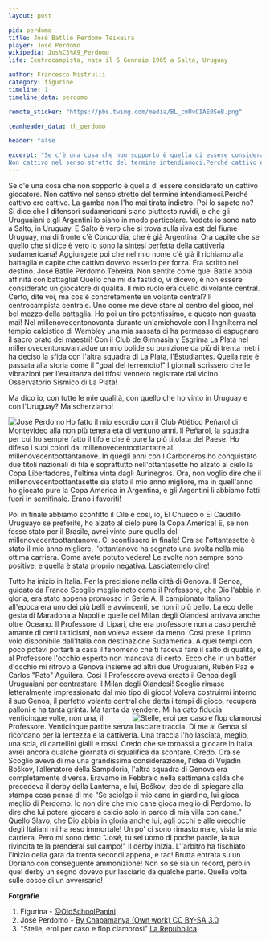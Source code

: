 ```yaml
---
layout: post

pid: perdomo
title: José Batlle Perdomo Teixeira
player: José Perdomo
wikipedia: Jos%C3%A9_Perdomo
life: Centrocampista, nato il 5 Gennaio 1965 a Salto, Uruguay

author: Francesco Mistrulli
category: figurine
timeline: 1
timeline_data: perdomo

remote_sticker: "https://pbs.twimg.com/media/BL_cmUvCIAE0SeB.png"

teamheader_data: th_perdomo

header: false

excerpt: "Se c'è una cosa che non sopporto è quella di essere considerato un cattivo giocatore. 
Non cattivo nel senso stretto del termine intendiamoci.Perché cattivo ero cattivo. La gamba non l'ho mai tirata indietro."
---
```

Se c'è una cosa che non sopporto è quella di essere considerato un cattivo giocatore. 
Non cattivo nel senso stretto del termine intendiamoci.Perché cattivo ero cattivo. La gamba non l'ho mai tirata indietro. Poi lo sapete no? Si dice che I difensori sudamericani siano piuttosto ruvidi, e che gli Uruguaiani e gli Argentini lo siano in modo particolare. Vedete io sono nato a Salto, in Uruguay.
E Salto è vero che si trova sulla riva est del fiume Uruguay, ma di fronte c'è Concordia, che è già Argentina. Ora capite che se quello che si dice è vero io sono la sintesi perfetta della cattiveria sudamericana! Aggiungete poi che nel mio nome c'è già il richiamo alla battaglia e capite che cattivo dovevo esserlo per forza. Era scritto nel destino. José Batlle Perdomo Teixeira. Non sentite come quel Batlle abbia affinità con battaglia!
Quello che mi da fastidio, vi dicevo, è non essere considerato un giocatore di qualità. Il mio ruolo era quello di volante central. Certo, dite voi, ma cos'è concretamente un volante central? Il centrocampista centrale. Uno come me deve stare al centro del gioco, nel bel mezzo della battaglia. Ho poi un tiro potentissimo, e questo non guasta mai! Nel millenovecentonovanta durante un'amichevole con l'Inghilterra nel tempio calcistico di Wembley una mia sassata ci ha permesso di espugnare il sacro prato dei maestri! Con il Club de Gimnasia y Esgrima La Plata nel millenovecentonovantadue un mio bolide su punizione da più di trenta metri ha deciso la sfida con l'altra squadra di La Plata, l'Estudiantes. Quella rete è passata alla storia come il "goal del terremoto!" I giornali scrissero che le vibrazioni per l'esultanza dei tifosi vennero registrate dal vicino Osservatorio Sismico di La Plata! 

Ma dico io, con tutte le mie qualità, con quello che ho vinto in Uruguay e con  l'Uruguay? Ma scherziamo! 


<img class="responsive-img border margin-1em w40" src="http://upload.wikimedia.org/wikipedia/commons/a/a7/Jos%C3%A9_Perdomo.jpg" alt="José Perdomo" align="left">Ho fatto il mio esordio con il Club Atlético Peñarol di Montevideo alla non più tenera età di ventuno anni. Il Peñarol, la squadra per cui ho sempre fatto il tifo e che è pure la più titolata del Paese. Ho difeso i suoi colori dal millenovecentoottantatre al millenovecentoottantanove. In quegli anni con I Carboneros ho conquistato due titoli nazionali di fila e soprattutto nell'ottantasette ho alzato al cielo la Copa Libertadores, l'ultima vinta dagli Aurinegros. Ora, non voglio dire che il millenovecentoottantasette sia stato il mio anno migliore, ma in quell'anno ho giocato pure la Copa America in Argentina, e gli Argentini li abbiamo fatti fuori in semifinale. Erano i favoriti!   

Poi in finale abbiamo sconfitto il Cile e così, io, El Chueco o El Caudillo Uruguayo se preferite, ho alzato al cielo pure la Copa America! E, se non fosse stato per il Brasile, avrei vinto pure quella del millenovecentoottantanove. Ci sconfissero in finale!
Ora se l'ottantasette è stato il mio anno migliore, l'ottantanove ha segnato una svolta nella mia ottima carriera. Come avete potuto vedere! Le svolte non sempre sono positive, e quella è stata proprio negativa. Lasciatemelo dire!

Tutto ha inizio in Italia. Per la precisione nella città di Genova. 
Il Genoa, guidato da Franco Scoglio meglio noto come il Professore, che Dio l'abbia in gloria, era stato appena promosso in Serie A. Il campionato Italiano all'epoca era uno dei più belli e avvincenti, se non il più bello. La eco delle gesta di Maradona a Napoli e quelle del Milan degli Olandesi arrivava anche oltre Oceano. Il Professore di Lipari, che era professore non a caso perché amante di certi tatticismi, non voleva essere da meno. Così prese il primo volo disponibile dall'Italia con destinazione Sudamerica. A quei tempi con poco potevi portarti a casa il fenomeno che ti faceva fare il salto di qualità, e al Professore l'occhio esperto non mancava di certo. Ecco che in un batter d'occhio mi ritrovo a Genova insieme ad altri due Uruguaiani, Rubén Paz e Carlos "Pato" Aguilera. 
Così il Professore aveva creato il Genoa degli Uruguaiani per contrastare il Milan degli Olandesi! 
Scoglio rimase letteralmente impressionato dal mio tipo di gioco! Voleva costruirmi intorno il suo Genoa, il perfetto volante central che detta i tempi di gioco, recupera palloni e ha tanta grinta. Ma tanta da vendere.
<img class="responsive-img border margin-1em w40" src="http://genova.repubblica.it/images/2010/12/14/171310698-eae3d809-1bb5-4a18-81d8-bfada394cba9.jpg" alt="Stelle, eroi per caso e flop clamorosi" title="Stelle, eroi per caso e flop clamorosi" align="right">
Mi ha dato fiducia venticinque volte, non una, il Professore. Venticinque partite senza lasciare traccia. Di me al Genoa si ricordano per la lentezza e la cattiveria. Una traccia l'ho lasciata, meglio, una scia, di cartellini gialli e rossi. Credo che se tornassi a giocare in Italia avrei ancora qualche giornata di squalifica da scontare. Credo.
Ora se Scoglio aveva di me una grandissima considerazione, l'idea di Vujadin Boškov, l’allenatore della Sampdoria, l'altra squadra di Genova era completamente diversa. Eravamo in Febbraio nella settimana calda che precedeva il derby della Lanterna, e lui, Boškov, decide di spiegare alla stampa cosa pensa di me “Se sciolgo il mio cane in giardino, lui gioca meglio di Perdomo. Io non dire che mio cane gioca meglio di Perdomo. Io dire che lui potere giocare a calcio solo in parco di mia villa con cane.” 
Quello Slavo, che Dio abbia in gloria anche lui, agli occhi e alle orecchie degli Italiani mi ha reso immortale!
Un po' ci sono rimasto male, vista la mia carriera. Però mi sono detto "José, tu sei uomo di poche parole, la tua rivincita te la prenderai sul campo!" 
Il derby inizia. L''arbitro ha fischiato l'inizio della gara da trenta secondi appena, e tac! Brutta entrata su un Doriano con conseguente ammonizione! 
Non so se sia un record, però in quel derby un segno dovevo pur lasciarlo da qualche parte. Quella volta sulle cosce di un avversario!

<div class="post-disclaimer">
<b>Fotgrafie</b><br/>
<ol>
	<li>Figurina - <a href="https://twitter.com/oldschoolpanini/status/342234647658373120" target="_blank">@OldSchoolPanini</a></li>
	<li>José Perdomo - <a title="By Chapamanya (Own work) [CC BY-SA 3.0 (http://creativecommons.org/licenses/by-sa/3.0)], via Wikimedia Commons" href="http://commons.wikimedia.org/wiki/File%3AJos%C3%A9_Perdomo.jpg" target="_blank">By Chapamanya (Own work) CC BY-SA 3.0</a></li>
	<li>"Stelle, eroi per caso e flop clamorosi" <a href="http://genova.repubblica.it/sport/2010/12/14/foto/stelle_e_eroi_per_un_giorno-10197735/8/" target="_blank">La Repubblica</a></li>
	</li>
</ol>
</div>

<script>
    var th_perdomo={
        colors:["#DA2A36","#00295B"],
        sentence:"“...se sciolgo il mio cane in giardino, lui gioca meglio di Perdomo...”<br/><i>Vujadin Boškov</i>"
    }

    var perdomo=[
                    {
                        type:"birth",
                        category:"event",
                        timestamps:[new Date(1965,1-1,5)],
                        text:{
                            body:"Il 15 Gennaio 1965, nasce a Salto, Uruguay, José Batlle Perdomo Teixeira.",
                            link:null
                        }
                    },
                    {
                        type:"club",
                        category:"range",
                        timestamps:[1983,1989],
                        team:"Peñarol",
                        text:{
                            body:"Dal 1983 al 1989 gioca in Uruguay nel Peñarol.",
                            link:null
                        }
                    },
                    {
                        type:"club",
                        category:"range",
                        timestamps:[1974,1976],
                        team:"Genoa",
                        text:{
                            body:"Nel 1989 si trasferisce in Italia, nel Genoa alla corte di Franco Scoglio. Gioca 25 partite, senza segnare...",
                            link:null
                        }
                    },
                    {
                        type:"club",
                        category:"range",
                        timestamps:[1990,1990],
                        team:"Coventry City",
                        text:{
                            body:"Dal 1976 al 1984 gioca nel Benfica. Colleziona 193 apparizioni e 32 reti.",
                            link:null
                        }
                    },
                    {
                        type:"club",
                        category:"range",
                        timestamps:[1990,1991],
                        team:"Real Betis",
                        text:{
                            body:"Nel 1990, dopo una breve apparizione nel Coventry (4 partite), si trasferisce in Spagna per giocare nel Real Betis. Dove gioca 6 partite e segna una rete.",
                            link:null
                        }
                    },
                    {
                        type:"club",
                        category:"range",
                        timestamps:[1991,1992],
                        team:"Gimnasia",
                        text:{
                            body:"Dalla Spagna vola direttamente in Argentina per giocare nel Gimnasia y Esgrima La Plata.",
                            link:null
                        }
                    },
                    {
                        type:"club",
                        category:"range",
                        timestamps:[1993,1994],
                        team:"Peñarol",
                        text:{
                            body:"Nel 1990 gioca una stagione per il Belenenses, collezionando 13 presenze.",
                            link:null
                        }
                    },
                    {
                        type:"club",
                        category:"range",
                        timestamps:[1991,1992],
                        team:"Estrela Amadora",
                        text:{
                            body:"Nel 1991 gioca per l'Estela Amadora dove chiude la sua carriera di giocatore con un goal in nove presenze.",
                            link:null
                        }
                    },
                    {
                        type:"national",
                        timestamps:[1987,1990],
                        team:"Uruguay",
                        apps:27,
                        goals:2
                    },
                    {
			            type:"trainer",
			            category:"range",
			            timestamps:[2000,2001],
			            team:"Villa Española",
			            text:{
			                
			                body:"Nel 2000 inizia la carriera di allenatore, diventando il manager della squadra uruguaiana di Montevideo, Villa Española (Club Social y Deportivo Villa Española)",
			                link:null
			            }
			        },
			        {
			            type:"trainer",
			            category:"range",
			            timestamps:[2002,2003],
			            team:"Tacuarembó F.C.",
			            text:{
			                
			                body:"Nel 2002 diventa allenatore del Tacuarembó F.C.",
			                link:null
			            }
			        },
			        {
			            type:"trainer",
			            category:"range",
			            timestamps:[2005,2009],
			            team:"Benfica",
			            text:{
			                
			                body:"Dal 2005 al 2009 &egrave; assistente allenatore nel Benfica.",
			                link:null
			            }
			        },
			        {
                        type:"cup",
                        category:"event",
                        timestamps:[new Date(2008,3-1,15),new Date(2008,6-1,15)],
                        cup:"ALLENATORE",
                        team:"Benfica",
                        text:{
                            body:"Nel Marzo del 2008 subentra a Josè Antonio Camacho nel ruolo di Allenatore del Benfica fino alla fine della stagione."
                        }
                    },
			        {
                        type:"cup",
                        category:"event",
                        timestamps:[new Date(1984,8-1,15),new Date(1984,8-1,15)],
                        cup:"EUROPEI",
                        team:"Portogallo",
                        text:{
                            body:"Nel 1984 partecipa ai Campionati Europei in Francia."
                        }
                    },
                    {
                        type:"history",
                        category:"event",
                        timestamps:[new Date(1974,4-1,25)],
                        text:{
                            
                            body:"<b>La Rivoluzione dei Garofani</b><br/>Colpo di Stato incruento attuato nel 1974 da militari dell'ala progressista delle forze armate del Portogallo che pose fine al lungo regime autoritario fondato da António Salazar e che portò al ripristino della democrazia nel Paese dopo due anni di transizione tormentati da aspre lotte politiche.",
                            link:"http://it.wikipedia.org/wiki/Rivoluzione_dei_garofani"
                        }
                    }
                    
                ];
</script>